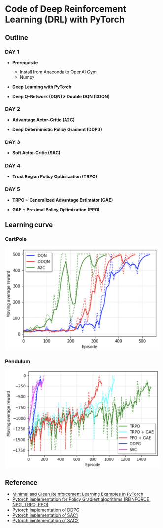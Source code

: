 # Code of Deep Reinforcement Learning (DRL) with PyTorch

## Outline

### DAY 1

- **Prerequisite**
  - Install from Anaconda to OpenAI Gym
  - Numpy

- **Deep Learning with PyTorch**

- **Deep Q-Network (DQN) & Double DQN (DDQN)**

### DAY 2

- **Advantage Actor-Critic (A2C)**

- **Deep Deterministic Policy Gradient (DDPG)**

### DAY 3

- **Soft Actor-Critic (SAC)**

### DAY 4

- **Trust Region Policy Optimization (TRPO)**

### DAY 5

- **TRPO + Generalized Advantage Estimator (GAE)**

- **GAE + Proximal Policy Optimization (PPO)**

## Learning curve

### CartPole

<img src="img/cartpole.png" width="500"/>

### Pendulum

<img src="img/pendulum.png" width="500"/>

## Reference

- [Minimal and Clean Reinforcement Learning Examples in PyTorch](https://github.com/reinforcement-learning-kr/reinforcement-learning-pytorch)
- [Pytorch implementation for Policy Gradient algorithms (REINFORCE, NPG, TRPO, PPO)](https://github.com/reinforcement-learning-kr/pg_travel)
- [Pytorch implementation of DDPG](https://github.com/jcwleo/Reinforcement_Learning/blob/master/pendulum/pendulum_ddpg.py)
- [Pytorch implementation of SAC1](https://github.com/vitchyr/rlkit/tree/master/rlkit/torch/sac)
- [Pytorch implementation of SAC2](https://github.com/pranz24/pytorch-soft-actor-critic)